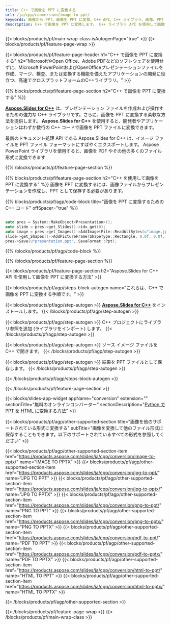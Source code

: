 ```yaml
---
title: C++ で画像を PPT に変換する
url: /ja/cpp/conversion/image-to-ppt/
keywords: 画像から PPT、画像を PPT に変換、C++ API、C++ ライブラリ、画像、PPT
description: C++ で画像を PPT に変換します。 C++ ライブラリ API を使用して画像ファイルを PDF に変換する
---
```


{{< blocks/products/pf/main-wrap-class isAutogenPage="true" >}}
{{< blocks/products/pf/feature-page-wrap >}}

{{< blocks/products/pf/feature-page-header h1="C++ で画像を PPT に変換する" h2="MicrosoftやOpen Office、Adobe PDFなどのソフトウェアを使用せずに、Microsoft PowerPointおよびOpenOfficeプレゼンテーションファイルを作成、マージ、検査、または変換する機能を備えたアプリケーションの開発に役立つ、高速でクロスプラットフォームのC++ライブラリ。" >}}

{{% blocks/products/pf/feature-page-section h2="C++ で画像を PPT に変換する" %}}

[**Aspose.Slides for C++**](https://products.aspose.com/slides/ja/cpp/) は、プレゼンテーション ファイルを作成および操作するための強力な C++ ライブラリです。さらに、画像を PPT に変換する柔軟な方法を提供します。 **Aspose.Slides for C++** を使用すると、開発者やアプリケーションはわずか数行の C++ コードで画像を PPT ファイルに変換できます。

最新のドキュメント処理 API である Aspose.Slides for C++ は、イメージ ファイルを PPT ファイル フォーマットにすばやくエクスポートします。 Aspose PowerPoint ライブラリを使用すると、画像を PDF やその他の多くのファイル形式に変換できます

{{% /blocks/products/pf/feature-page-section %}}

{{% blocks/products/pf/feature-page-section  h2="C++ を使用して画像を PPT に変換する" %}}
画像を PPT に変換するには、画像ファイルからプレゼンテーションを作成し、PPT として保存する必要があります。

{{% blocks/products/pf/agp/code-block title="画像を PPT に変換するための C++ コード" offSpacer="true" %}}

```cpp

auto pres = System::MakeObject<Presentation>();
auto slide = pres->get_Slides()->idx_get(0);
auto image = pres->get_Images()->AddImage(File::ReadAllBytes(u"image.jpg"));
slide->get_Shapes()->AddPictureFrame(ShapeType::Rectangle, 0.0f, 0.0f, 720.0f, 540.0f, image);
pres->Save(u"presentation.ppt", SaveFormat::Ppt);

```

{{% /blocks/products/pf/agp/code-block %}}

{{% /blocks/products/pf/feature-page-section %}}

{{< blocks/products/pf/feature-page-section  h2="Aspose.Slides for C++ API を使用して画像を PPT に変換する方法" >}}

{{< blocks/products/pf/agp/steps-block-autogen name="これらは、C++ で画像を PPT に変換する手順です。" >}}

{{< blocks/products/pf/agp/step-autogen >}}
[**Aspose.Slides for C++**](https://products.aspose.com/slides/ja/cpp/) をインストールします。
{{< /blocks/products/pf/agp/step-autogen >}}

{{< blocks/products/pf/agp/step-autogen >}}
C++ プロジェクトにライブラリ参照を追加 (ライブラリをインポート) します。
{{< /blocks/products/pf/agp/step-autogen >}}

{{< blocks/products/pf/agp/step-autogen >}}
ソース イメージ ファイルを C++ で開きます。
{{< /blocks/products/pf/agp/step-autogen >}}

{{< blocks/products/pf/agp/step-autogen >}}
結果を PPT ファイルとして保存します。
{{< /blocks/products/pf/agp/step-autogen >}}

{{< /blocks/products/pf/agp/steps-block-autogen >}}

{{< /blocks/products/pf/feature-page-section >}}

{{< blocks/slides-app-widget  appName="conversion" extension="" sectionTitle="無料のオンラインコンバーター" sectionDescription="[Python で PPT を HTML に変換する方法](https://products.aspose.com/slides/ja/python-net/conversion/ppt-to-html/)" >}}

{{< blocks/products/pf/agp/other-supported-section title="画像を他のサポートされている形式に変換する" subTitle="画像を変換して他のファイル形式に保存することもできます。以下のサポートされているすべての形式を参照してください" >}}

{{< blocks/products/pf/agp/other-supported-section-item href="https://products.aspose.com/slides/ja/cpp/conversion/image-to-pptx/" name="IMAGE TO PPTX" >}}
{{< blocks/products/pf/agp/other-supported-section-item href="https://products.aspose.com/slides/ja/cpp/conversion/jpg-to-ppt/" name="JPG TO PPT" >}}
{{< blocks/products/pf/agp/other-supported-section-item href="https://products.aspose.com/slides/ja/cpp/conversion/jpg-to-pptx/" name="JPG TO PPTX" >}}
{{< blocks/products/pf/agp/other-supported-section-item href="https://products.aspose.com/slides/ja/cpp/conversion/png-to-ppt/" name="PNG TO PPT" >}}
{{< blocks/products/pf/agp/other-supported-section-item href="https://products.aspose.com/slides/ja/cpp/conversion/png-to-pptx/" name="PNG TO PPTX" >}}
{{< blocks/products/pf/agp/other-supported-section-item href="https://products.aspose.com/slides/ja/cpp/conversion/pdf-to-ppt/" name="PDF TO PPT" >}}
{{< blocks/products/pf/agp/other-supported-section-item href="https://products.aspose.com/slides/ja/cpp/conversion/pdf-to-pptx/" name="PDF TO PPTX" >}}
{{< blocks/products/pf/agp/other-supported-section-item href="https://products.aspose.com/slides/ja/cpp/conversion/html-to-ppt/" name="HTML TO PPT" >}}
{{< blocks/products/pf/agp/other-supported-section-item href="https://products.aspose.com/slides/ja/cpp/conversion/html-to-pptx/" name="HTML TO PPTX" >}}


{{< /blocks/products/pf/agp/other-supported-section >}}

{{< /blocks/products/pf/feature-page-wrap >}}
{{< /blocks/products/pf/main-wrap-class >}}